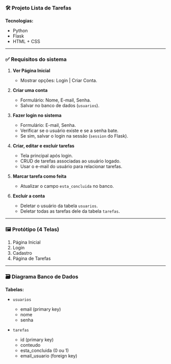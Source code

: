 ### 🛠 **Projeto Lista de Tarefas**  

**Tecnologias:**  
- Python  
- Flask  
- HTML + CSS  

---

### ✅ **Requisitos do sistema**  

1. **Ver Página Inicial**  
   - Mostrar opções: Login | Criar Conta.  
   
2. **Criar uma conta**  
   - Formulário: Nome, E-mail, Senha.  
   - Salvar no banco de dados (`usuarios`).  

3. **Fazer login no sistema**  
   - Formulário: E-mail, Senha.  
   - Verificar se o usuário existe e se a senha bate.  
   - Se sim, salvar o login na sessão (`session` do Flask).  

4. **Criar, editar e excluir tarefas**  
   - Tela principal após login.  
   - CRUD de tarefas associadas ao usuário logado.  
   - Usar o e-mail do usuário para relacionar tarefas.  

5. **Marcar tarefa como feita**  
   - Atualizar o campo `esta_concluida` no banco.  

6. **Excluir a conta**  
   - Deletar o usuário da tabela `usuarios`.  
   - Deletar todas as tarefas dele da tabela `tarefas`.  

---

### 🖼 **Protótipo (4 Telas)**  

1. Página Inicial  
2. Login  
3. Cadastro  
4. Página de Tarefas  

---

### 🗃 **Diagrama Banco de Dados**  
**Tabelas:**  
- `usuarios`  
  - email (primary key)  
  - nome  
  - senha  

- `tarefas`  
  - id (primary key)  
  - conteudo  
  - esta_concluida (0 ou 1)  
  - email_usuario (foreign key)
